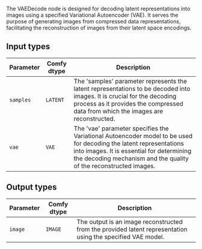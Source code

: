 
The VAEDecode node is designed for decoding latent representations into images using a specified Variational Autoencoder (VAE). It serves the purpose of generating images from compressed data representations, facilitating the reconstruction of images from their latent space encodings.
## Input types

| Parameter | Comfy dtype | Description |
|-----------|-------------|-------------|
| `samples` | `LATENT`    | The 'samples' parameter represents the latent representations to be decoded into images. It is crucial for the decoding process as it provides the compressed data from which the images are reconstructed. |
| `vae`     | `VAE`       | The 'vae' parameter specifies the Variational Autoencoder model to be used for decoding the latent representations into images. It is essential for determining the decoding mechanism and the quality of the reconstructed images. |

## Output types

| Parameter | Comfy dtype | Description |
|-----------|-------------|-------------|
| `image`   | `IMAGE`     | The output is an image reconstructed from the provided latent representation using the specified VAE model. |
